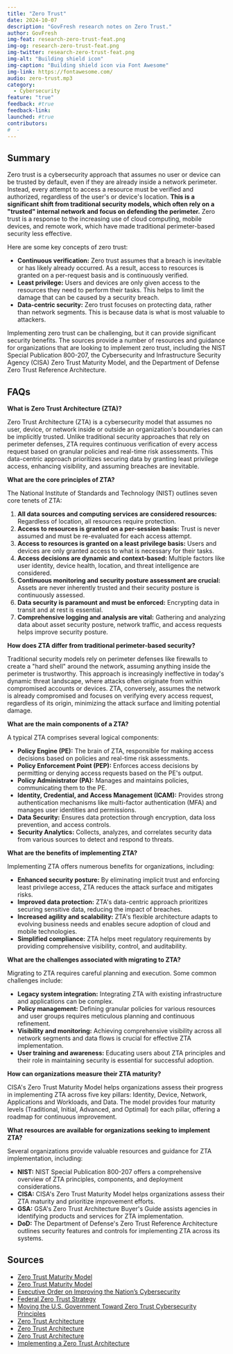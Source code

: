 ```yaml
---
title: "Zero Trust"
date: 2024-10-07
description: "GovFresh research notes on Zero Trust."
author: GovFresh
img-feat: research-zero-trust-feat.png
img-og: research-zero-trust-feat.png
img-twitter: research-zero-trust-feat.png
img-alt: "Building shield icon"
img-caption: "Building shield icon via Font Awesome"
img-link: https://fontawesome.com/
audio: zero-trust.mp3
category:
  - Cybersecurity
feature: "true"
feedback: #true
feedback-link: 
launched: #true
contributors:
#  - 
---
```


## Summary

Zero trust is a cybersecurity approach that assumes no user or device can be trusted by default, even if they are already inside a network perimeter. Instead, every attempt to access a resource must be verified and authorized, regardless of the user's or device's location. **This is a significant shift from traditional security models, which often rely on a "trusted" internal network and focus on defending the perimeter.** Zero trust is a response to the increasing use of cloud computing, mobile devices, and remote work, which have made traditional perimeter-based security less effective.

Here are some key concepts of zero trust:

* **Continuous verification:** Zero trust assumes that a breach is inevitable or has likely already occurred. As a result, access to resources is granted on a per-request basis and is continuously verified.
* **Least privilege:** Users and devices are only given access to the resources they need to perform their tasks. This helps to limit the damage that can be caused by a security breach.
* **Data-centric security:** Zero trust focuses on protecting data, rather than network segments. This is because data is what is most valuable to attackers.

Implementing zero trust can be challenging, but it can provide significant security benefits. The sources provide a number of resources and guidance for organizations that are looking to implement zero trust, including the NIST Special Publication 800-207, the Cybersecurity and Infrastructure Security Agency (CISA) Zero Trust Maturity Model, and the Department of Defense Zero Trust Reference Architecture.

## FAQs

**What is Zero Trust Architecture (ZTA)?**

Zero Trust Architecture (ZTA) is a cybersecurity model that assumes no user, device, or network inside or outside an organization's boundaries can be implicitly trusted. Unlike traditional security approaches that rely on perimeter defenses, ZTA requires continuous verification of every access request based on granular policies and real-time risk assessments. This data-centric approach prioritizes securing data by granting least privilege access, enhancing visibility, and assuming breaches are inevitable.

**What are the core principles of ZTA?**

The National Institute of Standards and Technology (NIST) outlines seven core tenets of ZTA:

1. **All data sources and computing services are considered resources:** Regardless of location, all resources require protection.
2. **Access to resources is granted on a per-session basis:** Trust is never assumed and must be re-evaluated for each access attempt.
3. **Access to resources is granted on a least privilege basis:** Users and devices are only granted access to what is necessary for their tasks.
4. **Access decisions are dynamic and context-based:** Multiple factors like user identity, device health, location, and threat intelligence are considered.
5. **Continuous monitoring and security posture assessment are crucial:** Assets are never inherently trusted and their security posture is continuously assessed.
6. **Data security is paramount and must be enforced:** Encrypting data in transit and at rest is essential.
7. **Comprehensive logging and analysis are vital:** Gathering and analyzing data about asset security posture, network traffic, and access requests helps improve security posture.

**How does ZTA differ from traditional perimeter-based security?**

Traditional security models rely on perimeter defenses like firewalls to create a "hard shell" around the network, assuming anything inside the perimeter is trustworthy. This approach is increasingly ineffective in today's dynamic threat landscape, where attacks often originate from within compromised accounts or devices. ZTA, conversely, assumes the network is already compromised and focuses on verifying every access request, regardless of its origin, minimizing the attack surface and limiting potential damage.

**What are the main components of a ZTA?**

A typical ZTA comprises several logical components:

* **Policy Engine (PE):** The brain of ZTA, responsible for making access decisions based on policies and real-time risk assessments.
* **Policy Enforcement Point (PEP):** Enforces access decisions by permitting or denying access requests based on the PE's output.
* **Policy Administrator (PA):** Manages and maintains policies, communicating them to the PE.
* **Identity, Credential, and Access Management (ICAM):** Provides strong authentication mechanisms like multi-factor authentication (MFA) and manages user identities and permissions.
* **Data Security:** Ensures data protection through encryption, data loss prevention, and access controls.
* **Security Analytics:** Collects, analyzes, and correlates security data from various sources to detect and respond to threats.

**What are the benefits of implementing ZTA?**

Implementing ZTA offers numerous benefits for organizations, including:

* **Enhanced security posture:** By eliminating implicit trust and enforcing least privilege access, ZTA reduces the attack surface and mitigates risks.
* **Improved data protection:** ZTA's data-centric approach prioritizes securing sensitive data, reducing the impact of breaches.
* **Increased agility and scalability:** ZTA's flexible architecture adapts to evolving business needs and enables secure adoption of cloud and mobile technologies.
* **Simplified compliance:** ZTA helps meet regulatory requirements by providing comprehensive visibility, control, and auditability.

**What are the challenges associated with migrating to ZTA?**

Migrating to ZTA requires careful planning and execution. Some common challenges include:

* **Legacy system integration:** Integrating ZTA with existing infrastructure and applications can be complex.
* **Policy management:** Defining granular policies for various resources and user groups requires meticulous planning and continuous refinement.
* **Visibility and monitoring:** Achieving comprehensive visibility across all network segments and data flows is crucial for effective ZTA implementation.
* **User training and awareness:** Educating users about ZTA principles and their role in maintaining security is essential for successful adoption.

**How can organizations measure their ZTA maturity?**

CISA's Zero Trust Maturity Model helps organizations assess their progress in implementing ZTA across five key pillars: Identity, Device, Network, Applications and Workloads, and Data. The model provides four maturity levels (Traditional, Initial, Advanced, and Optimal) for each pillar, offering a roadmap for continuous improvement.

**What resources are available for organizations seeking to implement ZTA?**

Several organizations provide valuable resources and guidance for ZTA implementation, including:

* **NIST:** NIST Special Publication 800-207 offers a comprehensive overview of ZTA principles, components, and deployment considerations.
* **CISA:** CISA's Zero Trust Maturity Model helps organizations assess their ZTA maturity and prioritize improvement efforts.
* **GSA:** GSA's Zero Trust Architecture Buyer's Guide assists agencies in identifying products and services for ZTA implementation.
* **DoD:** The Department of Defense's Zero Trust Reference Architecture outlines security features and controls for implementing ZTA across its systems.

## Sources

- [Zero Trust Maturity Model](https://www.cisa.gov/zero-trust-maturity-model)
- [Zero Trust Maturity Model](https://www.cisa.gov/sites/default/files/2023-04/zero_trust_maturity_model_v2_508.pdf)
- [Executive Order on Improving the Nation’s Cybersecurity](https://www.whitehouse.gov/briefing-room/presidential-actions/2021/05/12/executive-order-on-improving-the-nations-cybersecurity/)
- [Federal Zero Trust Strategy](https://zerotrust.cyber.gov/federal-zero-trust-strategy/)
- [Moving the U.S. Government Toward Zero Trust Cybersecurity Principles](https://zerotrust.cyber.gov/)
- [Zero Trust Architecture](https://csrc.nist.gov/pubs/sp/800/207/final)
- [Zero Trust Architecture](https://www.nist.gov/publications/zero-trust-architecture)
- [Zero Trust Architecture](https://nvlpubs.nist.gov/nistpubs/SpecialPublications/NIST.SP.800-207.pdf)
- [Implementing a Zero Trust Architecture](https://www.nccoe.nist.gov/sites/default/files/legacy-files/zt-arch-fact-sheet.pdf)
